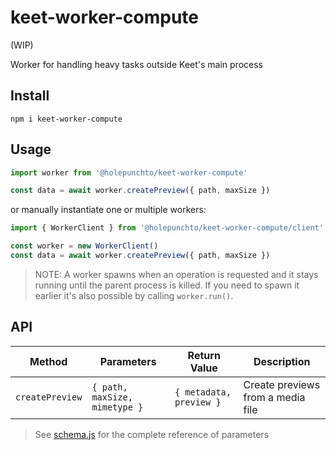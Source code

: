 # keet-worker-compute

(WIP)

Worker for handling heavy tasks outside Keet's main process

## Install

```
npm i keet-worker-compute
```

## Usage

```js
import worker from '@holepunchto/keet-worker-compute'

const data = await worker.createPreview({ path, maxSize })
```

or manually instantiate one or multiple workers:

```js
import { WorkerClient } from '@holepunchto/keet-worker-compute/client'

const worker = new WorkerClient()
const data = await worker.createPreview({ path, maxSize })
```

> NOTE: A worker spawns when an operation is requested and it stays running until the parent process is killed. If you need to spawn it earlier it's also possible by calling `worker.run()`. 

## API

| Method           | Parameters                    | Return Value            | Description
|------------------|-------------------------------|-------------------------|-----------------------------------
| `createPreview`  | `{ path, maxSize, mimetype }` | `{ metadata, preview }` | Create previews from a media file

> See [schema.js](shared/spec/schema.js) for the complete reference of parameters
